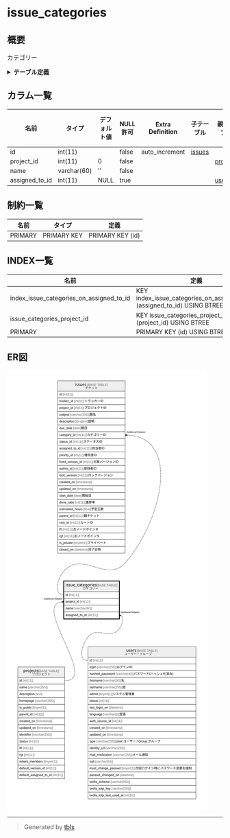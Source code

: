 # issue_categories

## 概要

カテゴリー

<details>
<summary><strong>テーブル定義</strong></summary>

```sql
CREATE TABLE `issue_categories` (
  `id` int(11) NOT NULL AUTO_INCREMENT,
  `project_id` int(11) NOT NULL DEFAULT 0,
  `name` varchar(60) NOT NULL DEFAULT '',
  `assigned_to_id` int(11) DEFAULT NULL,
  PRIMARY KEY (`id`),
  KEY `issue_categories_project_id` (`project_id`),
  KEY `index_issue_categories_on_assigned_to_id` (`assigned_to_id`)
) ENGINE=InnoDB DEFAULT CHARSET=utf8mb4
```

</details>

## カラム一覧

| 名前             | タイプ         | デフォルト値       | NULL許可   | Extra Definition | 子テーブル               | 親テーブル                   | コメント     |
| -------------- | ----------- | ------------ | -------- | ---------------- | ------------------- | ----------------------- | -------- |
| id             | int(11)     |              | false    | auto_increment   | [issues](issues.md) |                         |          |
| project_id     | int(11)     | 0            | false    |                  |                     | [projects](projects.md) |          |
| name           | varchar(60) | ''           | false    |                  |                     |                         |          |
| assigned_to_id | int(11)     | NULL         | true     |                  |                     | [users](users.md)       |          |

## 制約一覧

| 名前      | タイプ         | 定義               |
| ------- | ----------- | ---------------- |
| PRIMARY | PRIMARY KEY | PRIMARY KEY (id) |

## INDEX一覧

| 名前                                       | 定義                                                                        |
| ---------------------------------------- | ------------------------------------------------------------------------- |
| index_issue_categories_on_assigned_to_id | KEY index_issue_categories_on_assigned_to_id (assigned_to_id) USING BTREE |
| issue_categories_project_id              | KEY issue_categories_project_id (project_id) USING BTREE                  |
| PRIMARY                                  | PRIMARY KEY (id) USING BTREE                                              |

## ER図

![er](issue_categories.svg)

---

> Generated by [tbls](https://github.com/k1LoW/tbls)

